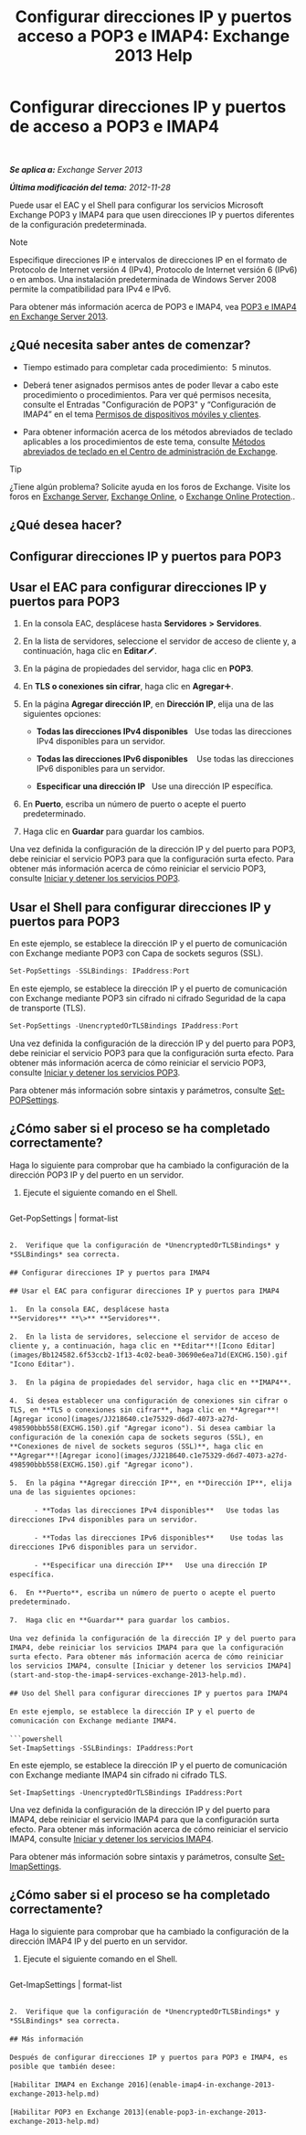﻿---
title: 'Configurar direcciones IP y puertos acceso a POP3 e IMAP4: Exchange 2013 Help'
TOCTitle: Configurar direcciones IP y puertos de acceso a POP3 e IMAP4
ms:assetid: 8292747b-6626-4d7f-ba73-1e17f5d99fa4
ms:mtpsurl: https://technet.microsoft.com/es-es/library/Bb123530(v=EXCHG.150)
ms:contentKeyID: 50556837
ms.date: 04/23/2018
mtps_version: v=EXCHG.150
ms.translationtype: HT
---

# Configurar direcciones IP y puertos de acceso a POP3 e IMAP4

 

_**Se aplica a:** Exchange Server 2013_

_**Última modificación del tema:** 2012-11-28_

Puede usar el EAC y el Shell para configurar los servicios Microsoft Exchange POP3 y IMAP4 para que usen direcciones IP y puertos diferentes de la configuración predeterminada.


> [!NOTE]
> Especifique direcciones IP e intervalos de direcciones IP en el formato de Protocolo de Internet versión 4 (IPv4), Protocolo de Internet versión 6 (IPv6) o en ambos. Una instalación predeterminada de Windows Server 2008 permite la compatibilidad para IPv4 e IPv6.



Para obtener más información acerca de POP3 e IMAP4, vea [POP3 e IMAP4 en Exchange Server 2013](pop3-and-imap4-in-exchange-server-2013-exchange-2013-help.md).

## ¿Qué necesita saber antes de comenzar?

  - Tiempo estimado para completar cada procedimiento:  5 minutos.

  - Deberá tener asignados permisos antes de poder llevar a cabo este procedimiento o procedimientos. Para ver qué permisos necesita, consulte el Entradas "Configuración de POP3" y “Configuración de IMAP4” en el tema [Permisos de dispositivos móviles y clientes](clients-and-mobile-devices-permissions-exchange-2013-help.md).

  - Para obtener información acerca de los métodos abreviados de teclado aplicables a los procedimientos de este tema, consulte [Métodos abreviados de teclado en el Centro de administración de Exchange](keyboard-shortcuts-in-the-exchange-admin-center-exchange-online-protection-help.md).


> [!TIP]
> ¿Tiene algún problema? Solicite ayuda en los foros de Exchange. Visite los foros en <A href="https://go.microsoft.com/fwlink/p/?linkid=60612">Exchange Server</A>, <A href="https://go.microsoft.com/fwlink/p/?linkid=267542">Exchange Online</A>, o <A href="https://go.microsoft.com/fwlink/p/?linkid=285351">Exchange Online Protection</A>..



## ¿Qué desea hacer?

## Configurar direcciones IP y puertos para POP3

## Usar el EAC para configurar direcciones IP y puertos para POP3

1.  En la consola EAC, desplácese hasta **Servidores** **\>** **Servidores**.

2.  En la lista de servidores, seleccione el servidor de acceso de cliente y, a continuación, haga clic en **Editar**![Icono Editar](images/Bb124582.6f53ccb2-1f13-4c02-bea0-30690e6ea71d(EXCHG.150).gif "Icono Editar").

3.  En la página de propiedades del servidor, haga clic en **POP3**.

4.  En **TLS o conexiones sin cifrar**, haga clic en **Agregar**![Agregar icono](images/JJ218640.c1e75329-d6d7-4073-a27d-498590bbb558(EXCHG.150).gif "Agregar icono").

5.  En la página **Agregar dirección IP**, en **Dirección IP**, elija una de las siguientes opciones:
    
      - **Todas las direcciones IPv4 disponibles**   Use todas las direcciones IPv4 disponibles para un servidor.
    
      - **Todas las direcciones IPv6 disponibles**    Use todas las direcciones IPv6 disponibles para un servidor.
    
      - **Especificar una dirección IP**   Use una dirección IP específica.

6.  En **Puerto**, escriba un número de puerto o acepte el puerto predeterminado.

7.  Haga clic en **Guardar** para guardar los cambios.

Una vez definida la configuración de la dirección IP y del puerto para POP3, debe reiniciar el servicio POP3 para que la configuración surta efecto. Para obtener más información acerca de cómo reiniciar el servicio POP3, consulte [Iniciar y detener los servicios POP3](start-and-stop-the-pop3-services-exchange-2013-help.md).

## Usar el Shell para configurar direcciones IP y puertos para POP3

En este ejemplo, se establece la dirección IP y el puerto de comunicación con Exchange mediante POP3 con Capa de sockets seguros (SSL).

```powershell
Set-PopSettings -SSLBindings: IPaddress:Port
```

En este ejemplo, se establece la dirección IP y el puerto de comunicación con Exchange mediante POP3 sin cifrado ni cifrado Seguridad de la capa de transporte (TLS).

```powershell
Set-PopSettings -UnencryptedOrTLSBindings IPaddress:Port
```

Una vez definida la configuración de la dirección IP y del puerto para POP3, debe reiniciar el servicio POP3 para que la configuración surta efecto. Para obtener más información acerca de cómo reiniciar el servicio POP3, consulte [Iniciar y detener los servicios POP3](start-and-stop-the-pop3-services-exchange-2013-help.md).

Para obtener más información sobre sintaxis y parámetros, consulte [Set-POPSettings](https://technet.microsoft.com/es-es/library/aa997154\(v=exchg.150\)).

## ¿Cómo saber si el proceso se ha completado correctamente?

Haga lo siguiente para comprobar que ha cambiado la configuración de la dirección POP3 IP y del puerto en un servidor.

1.  Ejecute el siguiente comando en el Shell.
    
    ```powershell
Get-PopSettings | format-list
```

2.  Verifique que la configuración de *UnencryptedOrTLSBindings* y *SSLBindings* sea correcta.

## Configurar direcciones IP y puertos para IMAP4

## Usar el EAC para configurar direcciones IP y puertos para IMAP4

1.  En la consola EAC, desplácese hasta **Servidores** **\>** **Servidores**.

2.  En la lista de servidores, seleccione el servidor de acceso de cliente y, a continuación, haga clic en **Editar**![Icono Editar](images/Bb124582.6f53ccb2-1f13-4c02-bea0-30690e6ea71d(EXCHG.150).gif "Icono Editar").

3.  En la página de propiedades del servidor, haga clic en **IMAP4**.

4.  Si desea establecer una configuración de conexiones sin cifrar o TLS, en **TLS o conexiones sin cifrar**, haga clic en **Agregar**![Agregar icono](images/JJ218640.c1e75329-d6d7-4073-a27d-498590bbb558(EXCHG.150).gif "Agregar icono"). Si desea cambiar la configuración de la conexión capa de sockets seguros (SSL), en **Conexiones de nivel de sockets seguros (SSL)**, haga clic en **Agregar**![Agregar icono](images/JJ218640.c1e75329-d6d7-4073-a27d-498590bbb558(EXCHG.150).gif "Agregar icono").

5.  En la página **Agregar dirección IP**, en **Dirección IP**, elija una de las siguientes opciones:
    
      - **Todas las direcciones IPv4 disponibles**   Use todas las direcciones IPv4 disponibles para un servidor.
    
      - **Todas las direcciones IPv6 disponibles**    Use todas las direcciones IPv6 disponibles para un servidor.
    
      - **Especificar una dirección IP**   Use una dirección IP específica.

6.  En **Puerto**, escriba un número de puerto o acepte el puerto predeterminado.

7.  Haga clic en **Guardar** para guardar los cambios.

Una vez definida la configuración de la dirección IP y del puerto para IMAP4, debe reiniciar los servicios IMAP4 para que la configuración surta efecto. Para obtener más información acerca de cómo reiniciar los servicios IMAP4, consulte [Iniciar y detener los servicios IMAP4](start-and-stop-the-imap4-services-exchange-2013-help.md).

## Uso del Shell para configurar direcciones IP y puertos para IMAP4

En este ejemplo, se establece la dirección IP y el puerto de comunicación con Exchange mediante IMAP4.

```powershell
Set-ImapSettings -SSLBindings: IPaddress:Port
```

En este ejemplo, se establece la dirección IP y el puerto de comunicación con Exchange mediante IMAP4 sin cifrado ni cifrado TLS.

    Set-ImapSettings -UnencryptedOrTLSBindings IPaddress:Port 

Una vez definida la configuración de la dirección IP y del puerto para IMAP4, debe reiniciar el servicio IMAP4 para que la configuración surta efecto. Para obtener más información acerca de cómo reiniciar el servicio IMAP4, consulte [Iniciar y detener los servicios IMAP4](start-and-stop-the-imap4-services-exchange-2013-help.md).

Para obtener más información sobre sintaxis y parámetros, consulte [Set-ImapSettings](https://technet.microsoft.com/es-es/library/aa998252\(v=exchg.150\)).

## ¿Cómo saber si el proceso se ha completado correctamente?

Haga lo siguiente para comprobar que ha cambiado la configuración de la dirección IMAP4 IP y del puerto en un servidor.

1.  Ejecute el siguiente comando en el Shell.
    
    ```powershell
Get-ImapSettings | format-list
```

2.  Verifique que la configuración de *UnencryptedOrTLSBindings* y *SSLBindings* sea correcta.

## Más información

Después de configurar direcciones IP y puertos para POP3 e IMAP4, es posible que también desee:

[Habilitar IMAP4 en Exchange 2016](enable-imap4-in-exchange-2013-exchange-2013-help.md)

[Habilitar POP3 en Exchange 2013](enable-pop3-in-exchange-2013-exchange-2013-help.md)

